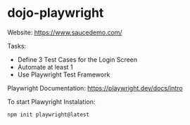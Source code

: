 # dojo-playwright

Website: https://www.saucedemo.com/

Tasks:
- Define 3 Test Cases for the Login Screen
- Automate at least 1
- Use Playwright Test Framework

Playwright Documentation: https://playwright.dev/docs/intro

To start Plawyright Instalation:

`npm init playwright@latest`
